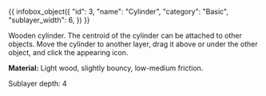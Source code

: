 {{ infobox_object({
	"id": 3,
	"name": "Cylinder",
	"category": "Basic",
	"sublayer_width": 6,
}) }}

Wooden cylinder. The centroid of the cylinder can be attached to other objects. Move the cylinder to another layer, drag it above or under the other object, and click the appearing icon.

**Material:** Light wood, slightly bouncy, low-medium friction.

Sublayer depth: 4